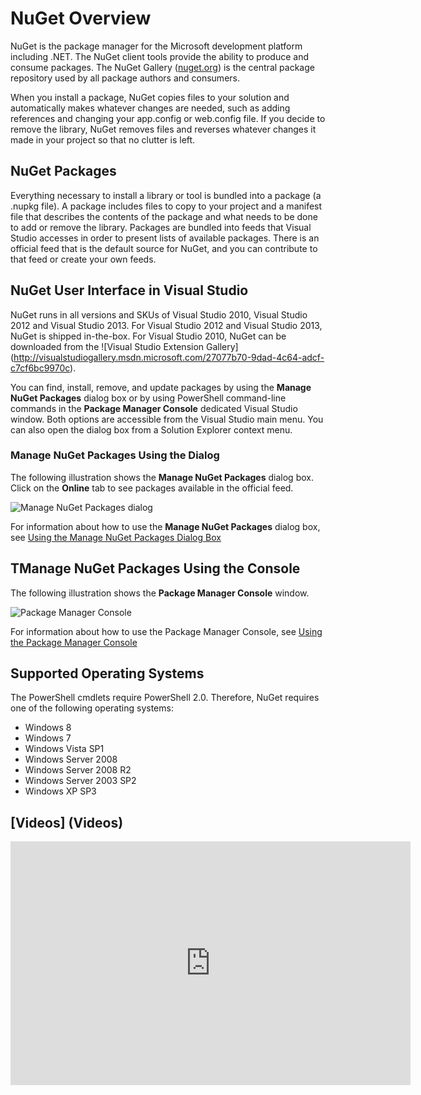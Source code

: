# NuGet Overview

NuGet is the package manager for the Microsoft development platform including .NET. The NuGet client tools provide the ability to produce and consume packages. The NuGet Gallery ([nuget.org](http://nuget.org)) is the central package repository used by all package authors and consumers.

When you install a package, NuGet copies files to your solution and automatically makes whatever changes are needed, such as adding references and changing your app.config or web.config file. If you decide to remove the library, NuGet removes files and reverses whatever changes it made in your project so that no clutter is left.

## NuGet Packages

Everything necessary to install a library or tool is bundled into a package (a .nupkg file). A package 
includes files to copy to your project and a manifest file that describes the contents of the package 
and what needs to be done to add or remove the library. Packages are bundled into feeds that Visual 
Studio accesses in order to present lists of available packages. There is an official feed that is the 
default source for NuGet, and you can contribute to that feed or create your own feeds.

## NuGet User Interface in Visual Studio

NuGet runs in all versions and SKUs of Visual Studio 2010, Visual Studio 2012 and Visual Studio 2013. 
For Visual Studio 2012 and Visual Studio 2013, NuGet is shipped in-the-box. For Visual Studio 2010, NuGet can be downloaded 
from the ![Visual Studio Extension Gallery] (http://visualstudiogallery.msdn.microsoft.com/27077b70-9dad-4c64-adcf-c7cf6bc9970c).

You can find, install, remove, and update packages by using the **Manage NuGet Packages** dialog box 
or by using PowerShell command-line commands in the **Package Manager Console** dedicated Visual Studio window. 
Both options are accessible from the Visual Studio main menu. You can 
also open the dialog box from a Solution Explorer context menu. 

### Manage NuGet Packages Using the Dialog

The following 
illustration shows the **Manage NuGet Packages** dialog box. Click on the **Online** tab to see 
packages available in the official feed.

![Manage NuGet Packages dialog](/images/consume/Manage-NuGet-Packages-Dialog-new.png)

For information about how to use the **Manage NuGet Packages** dialog box, see
[Using the Manage NuGet Packages Dialog Box](Managing-NuGet-Packages-Using-The-Dialog)

## TManage NuGet Packages Using the Console

The following illustration shows the **Package Manager Console** window.

![Package Manager Console](/images/consume/package-console-new.png)

For information about how to use the Package Manager Console, see 
[Using the Package Manager Console](Using-the-Package-Manager-Console)

## Supported Operating Systems

The PowerShell cmdlets require PowerShell 
2.0. Therefore, NuGet requires one of the following operating systems:

* Windows 8
* Windows 7
* Windows Vista SP1
* Windows Server 2008
* Windows Server 2008 R2
* Windows Server 2003 SP2
* Windows XP SP3

## [Videos] (Videos)

<iframe width="640" height="390" src="http://www.youtube.com/embed/PboPfoptU2c?hd=1" frameborder="0" allowfullscreen></iframe>
